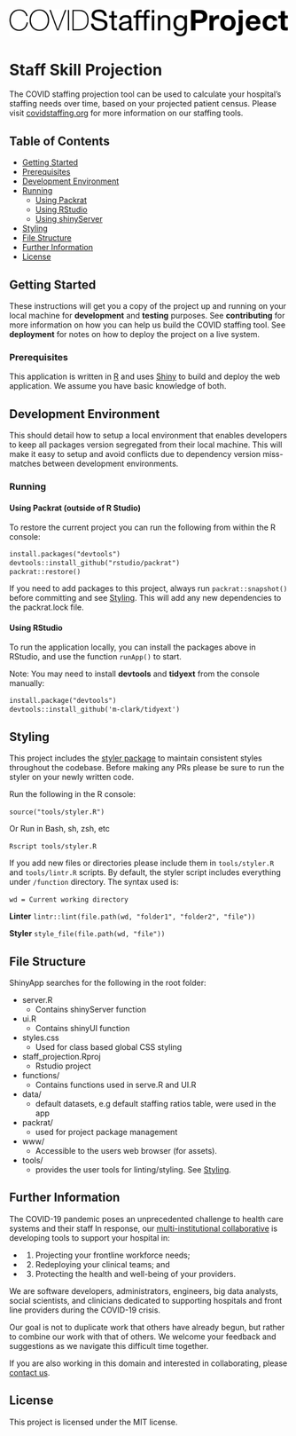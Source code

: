 [![COVID Staffing Project](logo-covid-staffing.png)](https://www.covidstaffing.org)


# Staff Skill Projection

The COVID staffing projection tool can be used to calculate your hospital’s staffing needs over time, based on your projected patient census. Please visit [covidstaffing.org](https://www.covidstaffing.org/) for more information on our staffing tools.

## Table of Contents

- [Getting Started](#getting-started)
- [Prerequisites](#prerequisites)
- [Development Environment](#development-environment)
- [Running](#running)
    - [Using Packrat](#using-packrat)
    - [Using RStudio](#using-rstudio)
    - [Using shinyServer](#using-shinyserver)
- [Styling](#styling)
- [File Structure](#file-structure)
- [Further Information](#further-information)
- [License](#license)

## Getting Started

These instructions will get you a copy of the project up and running on your local machine for **development** and **testing** purposes. See **contributing** for more information on how you can help us build the COVID staffing tool. See **deployment** for notes on how to deploy the project on a live system.

### Prerequisites

This application is written in [R](https://www.r-project.org/) and uses [Shiny](https://github.com/rstudio/shiny) to build and deploy the web application.  We assume you have basic knowledge of both.

## Development Environment

This should detail how to setup a local environment that enables developers to keep all packages version segregated from their local machine. This will make it easy to setup and avoid conflicts due to dependency version miss-matches between development environments.   

### Running

#### Using Packrat (outside of R Studio)

To restore the current project you can run the following from within the R console:

```
install.packages("devtools")
devtools::install_github("rstudio/packrat")
packrat::restore()
```

If you need to add packages to this project, always run `packrat::snapshot()` before committing and see [Styling](#styling). This will add any new dependencies to the packrat.lock file.

#### Using RStudio

To run the application locally, you can install the packages above in RStudio, and use the function `runApp()` to start.

Note: You may need to install **devtools** and **tidyext** from the console manually:
```
install.package("devtools")
devtools::install_github('m-clark/tidyext')
```

## Styling

This project includes the [styler package](https://github.com/r-lib/styler) to maintain consistent styles throughout the codebase. Before making any PRs please be sure to run the styler on your newly written code.

Run the following in the R console:

`source("tools/styler.R")`

Or Run in Bash, sh, zsh, etc

`Rscript tools/styler.R`

If you add new files or directories please include them in `tools/styler.R` and `tools/lintr.R` scripts. By default, the styler script includes everything under `/function` directory. The syntax used is:

`wd = Current working directory`

**Linter**
`lintr::lint(file.path(wd, "folder1", "folder2", "file"))`

**Styler**
`style_file(file.path(wd, "file"))`

## File Structure

ShinyApp searches for the following in the root folder:
- server.R
    - Contains shinyServer function
- ui.R
    - Contains shinyUI function
- styles.css
    - Used for class based global CSS styling
- staff_projection.Rproj
    - Rstudio project
- functions/
    - Contains functions used in serve.R and UI.R
- data/
    - default datasets, e.g default staffing ratios table, were used in the app
- packrat/
    - used for project package management
- www/
    - Accessible to the users web browser (for assets).
- tools/
    - provides the user tools for linting/styling. See [Styling](#styling).

## Further Information

The COVID-19 pandemic poses an unprecedented challenge to health care systems and their staff
In response, our [multi-institutional collaborative](https://www.covidstaffing.org/) is developing tools to support your hospital in:

- 1) Projecting your frontline workforce needs;
- 2) Redeploying your clinical teams; and
- 3) Protecting the health and well-being of your providers.

We are software developers, administrators, engineers, big data analysts, social scientists, and clinicians dedicated to supporting hospitals and front line providers during the COVID-19 crisis.

Our goal is not to duplicate work that others have already begun, but rather to combine our work with that of others. We welcome your feedback and suggestions as we navigate this difficult time together.

If you are also working in this domain and interested in collaborating, please [contact us](mailto:info@covidstaffing.org).

## License

This project is licensed under the MIT license.
